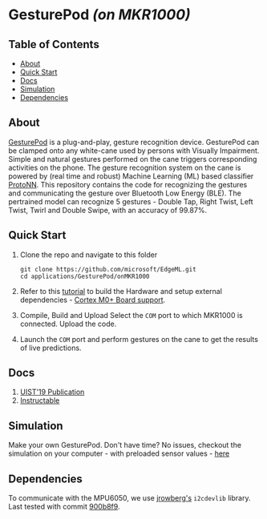 GesturePod *(on MKR1000)*
=========================

## Table of Contents

- [About](#about)
- [Quick Start](#quick-start)
- [Docs](#docs)
- [Simulation](#simulation)
- [Dependencies](#dependencies)

## About

[GesturePod](https://1drv.ms/u/s!AjDloPaG_l0Et7Ikid1voOVFuI116Q) is a plug-and-play, gesture recognition device. GesturePod can be clamped onto any white-cane used by persons with Visually Impairment. Simple and natural gestures performed on the cane triggers corresponding activities on the phone. The gesture recognition system on the cane is powered by (real time and robust) Machine Learning (ML) based classifier [ProtoNN](https://github.com/Microsoft/EdgeML/blob/master/docs/publications/ProtoNN.pdf). This repository contains the code for recognizing the gestures and communicating the gesture over Bluetooth Low Energy (BLE). The pertrained model can recognize 5 gestures - Double Tap, Right Twist, Left Twist, Twirl and Double Swipe, with an accuracy of 99.87%.


## Quick Start

1. Clone the repo and navigate to this folder
	```
	git clone https://github.com/microsoft/EdgeML.git
	cd applications/GesturePod/onMKR1000
	```
2. Refer to this [tutorial](https://microsoft.github.io/EdgeML/Projects/GesturePod/instructable.html) to build the Hardware and setup external dependencies - [Cortex M0+ Board support](https://www.hackster.io/charifmahmoudi/arduino-mkr1000-getting-started-08bb4a).
		
3. Compile, Build and Upload
	Select the ```COM``` port to which MKR1000 is connected.
	Upload the code.

4. Launch the ```COM``` port and perform gestures on the cane to get the results of live predictions.

## Docs
1. [UIST'19 Publication](https://github.com/microsoft/EdgeML/blob/master/docs/publications/GesturePod-UIST19.pdf)
2. [Instructable](https://microsoft.github.io/EdgeML/Projects/GesturePod/instructable.html)

## Simulation
Make your own GesturePod. Don't have time? No issues, checkout the simulation on your computer - with preloaded sensor values - [here](https://github.com/microsoft/EdgeML/tree/master/Applications/GesturePod/onComputer) 

## Dependencies
To communicate with the MPU6050, we use [jrowberg's](https://github.com/jrowberg/i2cdevlib) ```i2cdevlib``` library.  Last tested with commit [900b8f9](https://github.com/jrowberg/i2cdevlib/tree/900b8f959e9fa5c3126e0301f8a61d45a4ea99cc).
